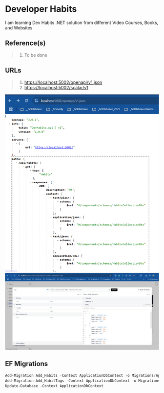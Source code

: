 # Developer Habits

I am learning Dev Habits .NET solution from different Video Courses, Books, and Websites

## Reference(s)

> 1. To be done

## URLs

> 1. <https://localhost:5002/openapi/v1.json>
> 1. <https://localhost:5002/scalar/v1>

![Open API](./docs/images/OpenAPI_json.PNG)
![Swagger UI](./docs/images/Scalar_UI.PNG)

## EF Migrations

```powershell
Add-Migration Add_Habits -Context ApplicationDbContext -o Migrations/Application
Add-Migration Add_HabitTags -Context ApplicationDbContext -o Migrations/Application
Update-Database -Context ApplicationDbContext
```

